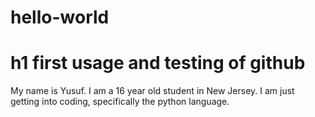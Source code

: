 # hello-world
# h1 first usage and testing of github

My name is Yusuf. I am a 16 year old student in New Jersey. 
I am just getting into coding, specifically the python language.
